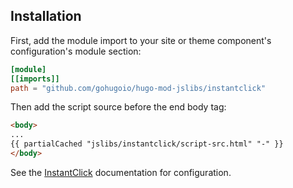 ## Installation

First, add the module import to your site or theme component's configuration's module section:

```toml
[module]
[[imports]]
path = "github.com/gohugoio/hugo-mod-jslibs/instantclick"
```

Then add the script source before the end body tag:


```html
<body>
...
{{ partialCached "jslibs/instantclick/script-src.html" "-" }}
</body>
```

See the [InstantClick](http://instantclick.io/) documentation for configuration.
